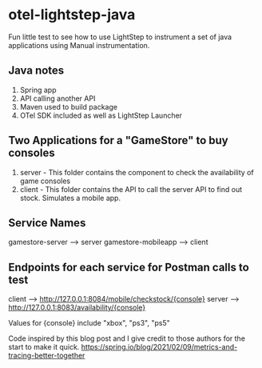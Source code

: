 # otel-lightstep-java

Fun little test to see how to use LightStep to instrument a set of java applications using Manual instrumentation. 

## Java notes
1. Spring app
2. API calling another API
3. Maven used to build package
4. OTel SDK included as well as LightStep Launcher


## Two Applications for a "GameStore" to buy consoles
1. server - This folder contains the component to check the availability of game consoles
2. client - This folder contains the API to call the server API to find out stock.  Simulates a mobile app. 

## Service Names
gamestore-server --> server
gamestore-mobileapp --> client

## Endpoints for each service for Postman calls to test

client --> http://127.0.0.1:8084/mobile/checkstock/{console}
server --> http://127.0.0.1:8083/availability/{console}

Values for {console} include "xbox", "ps3", "ps5"

Code inspired by this blog post and I give credit to those authors for the start to make it quick.
https://spring.io/blog/2021/02/09/metrics-and-tracing-better-together
